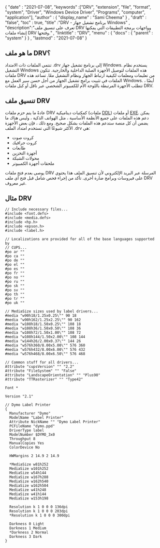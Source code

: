 {
  "date" : "2021-07-08",
  "keywords" :["DRV", "extension", "file", "format", "system", "Driver", "Windows Device Driver", "Programs", "computer", "application"],
  "author" : {
    "display_name" : "Sami Cheema"
} ,
  "draft" : "false",
  "toc" : true,
  "title" :"DRV - برنامج تشغيل جهاز Windows" ,
  "description":"تعرف على تنسيق ملف DRV وواجهات برمجة التطبيقات التي يمكنها إنشاء ملفات DRV وفتحها." ,
  "linktitle" : "DRV",
  "menu" : {
    "docs" : {
      "parent" : "system"
}
} ,
  "lastmod" : "2021-07-08"
}

## ما هو ملف DRV؟ ##

تنتمي الملفات ذات الامتداد .drv إلى برنامج تشغيل جهاز Windows. يستخدم نظام التشغيل Windows هذه الملفات لتوصيل الأجهزة الصلبة الداخلية والخارجية. تتكون ملفات DRV من تعليمات ومعلمات لكيفية ارتباط الجهاز ونظام التشغيل معًا. تساعد هذه الملفات في تثبيت برامج تشغيل الجهاز من أجل حسن سير العمل مع Windows. أيضًا ، تتطلب الأجهزة المرتبطة باللوحة الأم للكمبيوتر الشخصي عبر ناقل أو كبل ملفات DRV.


## تنسيق ملف DRV ##

عادةً ما يتم حزم ملفات DRV كمكتبات ديناميكية (ملفات [DDL](/ar/system/dll/)) أو ملفات [EXE](/ar/executable/exe/). يمكن دعم هذه الملفات على جميع الأنظمة الأساسية ، مثل الهواتف الذكية ، وليس هناك ما يضمن أن كل منصة ستدعم هذه الملفات بشكل صحيح. ومع ذلك ، فإن بعض الأجهزة الأكثر شيوعًا التي تستخدم امتداد الملف .drv هي:

* كروت صوت
* كروت جرافيك
* طابعات
* أجهزة التخزين
* محولات الشبكة
* ملحقات أجهزة الكمبيوتر

يوصى بعدم فتح ملفات DRV المرسلة عبر البريد الإلكتروني لأن تنسيق الملف هذا يحتوي على فيروسات وبرامج ضارة أخرى. تأكد من إجراء فحص شامل قبل فتح أي ملف DRV غير معروف.


## مثال DRV ##

```
// Include necessary files...
#include <font.defs>
#include <media.defs>
#include <hp.h>
#include <epson.h>
#include <label.h>

// Localizations are provided for all of the base languages supported by
// CUPS...
#po ar ""
#po ca ""
#po de ""
#po el ""
#po es ""
#po fr ""
#po no ""
#po ru ""
#po sk ""
#po sv ""
#po th ""
#po tr ""
#po uk ""

// MediaSize sizes used by label drivers...
#media "w90h18/1.25x0.25\"" 90 18
#media "w90h162/1.25x2.25\"" 90 162
#media "w108h18/1.50x0.25\"" 108 18
#media "w108h36/1.50x0.50\"" 108 36
#media "w108h72/1.50x1.00\"" 108 72
#media "w108h144/1.50x2.00\"" 108 144
#media "w144h26/2.00x0.37\"" 144 26
#media "w576h360/8.00x5.00\"" 576 360
#media "w576h432/8.00x6.00\"" 576 432
#media "w576h468/8.00x6.50\"" 576 468

// Common stuff for all drivers...
Attribute "cupsVersion" "" "2.2"
Attribute "FileSystem" "" "False"
Attribute "LandscapeOrientation" "" "Plus90"
Attribute "TTRasterizer" "" "Type42"

Font *

Version "2.1"

// Dymo Label Printer
{
  Manufacturer "Dymo"
  ModelName "Label Printer"
  Attribute NickName "" "Dymo Label Printer"
  PCFileName "dymo.ppd"
  DriverType label
  ModelNumber $DYMO_3x0
  Throughput 8
  ManualCopies Yes
  ColorDevice No

  HWMargins 2 14.9 2 14.9

  *MediaSize w81h252
  MediaSize w101h252
  MediaSize w54h144
  MediaSize w167h288
  MediaSize w162h540
  MediaSize w162h504
  MediaSize w41h248
  MediaSize w41h144
  MediaSize w153h198

  Resolution k 1 0 0 0 136dpi
  Resolution k 1 0 0 0 203dpi
  *Resolution k 1 0 0 0 300dpi

  Darkness 0 Light
  Darkness 1 Medium
  *Darkness 2 Normal
  Darkness 3 Dark
}

```

